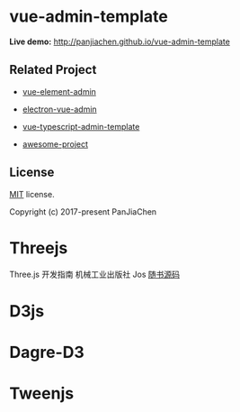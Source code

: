 # vue-admin-template

**Live demo:** http://panjiachen.github.io/vue-admin-template

## Related Project

- [vue-element-admin](https://github.com/PanJiaChen/vue-element-admin)

- [electron-vue-admin](https://github.com/PanJiaChen/electron-vue-admin)

- [vue-typescript-admin-template](https://github.com/Armour/vue-typescript-admin-template)

- [awesome-project](https://github.com/PanJiaChen/vue-element-admin/issues/2312)

## License

[MIT](https://github.com/PanJiaChen/vue-admin-template/blob/master/LICENSE) license.

Copyright (c) 2017-present PanJiaChen

# Threejs

Three.js 开发指南 机械工业出版社 Jos [随书源码](https://github.com/josdirksen/learning-threejs/tree/master/chapter-08)

# D3js
# Dagre-D3
# Tweenjs
